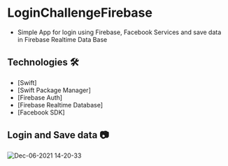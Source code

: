 # LoginChallengeFirebase

- Simple App for login using Firebase, Facebook Services and save data in Firebase Realtime Data Base

## Technologies 🛠️

- [Swift]
- [Swift Package Manager]
- [Firebase Auth]
- [Firebase Realtime Database]
- [Facebook SDK]

## Login and Save data 📷

![Dec-06-2021 14-20-33](https://user-images.githubusercontent.com/31162891/144893700-295b0aa7-4144-4235-85a2-957ced85d2f1.gif)
